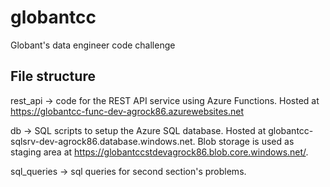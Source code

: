 # globantcc
Globant's data engineer code challenge

## File structure
rest_api -> code for the REST API service using Azure Functions. Hosted at https://globantcc-func-dev-agrock86.azurewebsites.net

db -> SQL scripts to setup the Azure SQL database. Hosted at globantcc-sqlsrv-dev-agrock86.database.windows.net. Blob storage is used as staging area at https://globantccstdevagrock86.blob.core.windows.net/.

sql_queries -> sql queries for second section's problems.